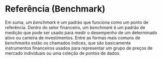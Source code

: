 # Referência (Benchmark)

Em suma, um _benchmark_ é um padrão que funciona como um ponto de referência. Dentro do setor financeiro, um _benchmark_ é um padrão de medição que pode ser usado para medir o desempenho de um determinado ativo ou carteira de investimentos. Entre as formas mais comuns de _benchmarks_ estão os chamados índices, que são basicamente instrumentos financeiros usados para representar um grupo de preços de mercado individuais ou uma coleção de pontos de dados.
